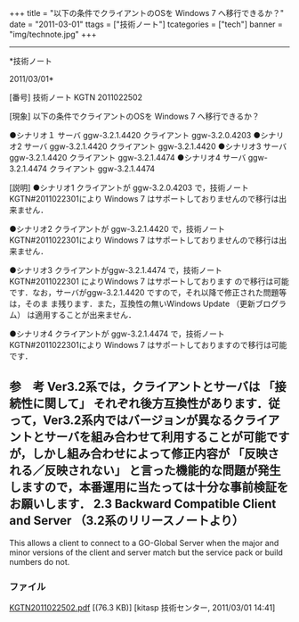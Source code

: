 ﻿+++
title = "以下の条件でクライアントのOSを Windows 7 へ移行できるか？"
date = "2011-03-01"
ttags = ["技術ノート"]
tcategories = ["tech"]
banner = "img/technote.jpg"
+++

-----------------------------------------------------------------------------------------------------------------------------

*技術ノート

2011/03/01*


[番号]
技術ノート KGTN 2011022502

[現象]
以下の条件でクライアントのOSを Windows 7 へ移行できるか？

●シナリオ１ サーバ ggw-3.2.1.4420 クライアント ggw-3.2.0.4203
●シナリオ2 サーバ ggw-3.2.1.4420 クライアント ggw-3.2.1.4420
●シナリオ3 サーバ ggw-3.2.1.4420 クライアント ggw-3.2.1.4474
●シナリオ4 サーバ ggw-3.2.1.4474 クライアント ggw-3.2.1.4474

[説明]
●シナリオ1
クライアントが ggw-3.2.0.4203 で，技術ノートKGTN#2011022301により
Windows 7 はサポートしておりませんので移行は出来ません．

●シナリオ2
クライアントが ggw-3.2.1.4420 で，技術ノートKGTN#2011022301により
Windows 7 はサポートしておりませんので移行は出来ません．

●シナリオ3
クライアントがggw-3.2.1.4474 で，技術ノート KGTN#2011022301
によりWindows 7 はサポートしております
ので移行は可能です．なお，サーバがggw-3.2.1.4420
ですので，それ以降で修正された問題等は，そのま
ま残ります．また，互換性の無いWindows Update （更新ブログラム）
は適用することが出来ません．

●シナリオ4
クライアントが ggw-3.2.1.4474 で，技術ノートKGTN#2011022301により
Windows 7 はサポートしておりますので移行は可能です．

参　考
Ver3.2系では，クライアントとサーバは 「接続性に関して」
それぞれ後方互換性があります．従って，Ver3.2系内ではバージョンが異なるクライアントとサーバを組み合わせて利用することが可能ですが，しかし組み合わせによって修正内容が
「反映される／反映されない」
と言った機能的な問題が発生しますので，本番運用に当たっては十分な事前検証をお願いします．
2.3 Backward Compatible Client and Server （3.2系のリリースノートより）
---------------------------------------------------------------------------------------------
This allows a client to connect to a GO-Global Server when the major and
minor versions of the client and server match but the service pack or
build numbers do not.


### ファイル

 
 


[KGTN2011022502.pdf](http://techreport.kitasp.net/attachments/download/502/KGTN2011022502.pdf)
 [(76.3 KB)] [kitasp 技術センター, 2011/03/01
14:41]


 


 

